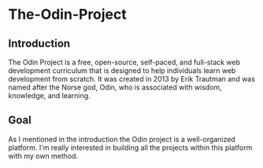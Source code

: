 # The-Odin-Project

## Introduction

The Odin Project is a free, open-source, self-paced, and full-stack web development curriculum that is designed to help individuals learn web development from scratch. It was created in 2013 by Erik Trautman and was named after the Norse god, Odin, who is associated with wisdom, knowledge, and learning.

## Goal

As I mentioned in the introduction the Odin project is a well-organized platform. I'm really interested in building all the projects within this platform with my own method.

